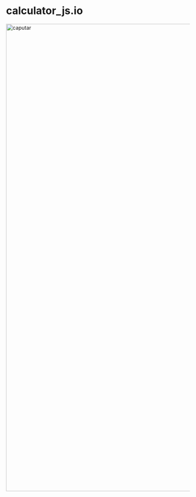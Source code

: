 # calculator_js.io
<img width="1279" alt="caputar" src="https://github.com/prashantinagdeve/calculator_js.io/assets/143287039/6e095109-1fe3-4fc6-b4de-a9e6faeef4eb">
